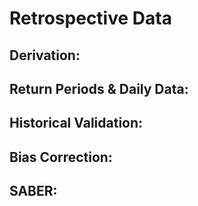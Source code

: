 # Retrospective Data

## Derivation: 
## Return Periods & Daily Data:
## Historical Validation: 
## Bias Correction:
## SABER: 